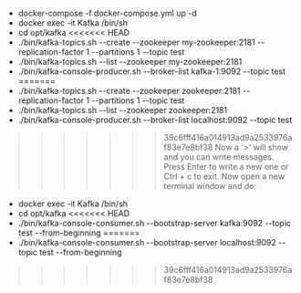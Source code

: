 - docker-compose -f docker-compose.yml up -d
- docker exec -it Kafka /bin/sh
- cd opt/kafka
<<<<<<< HEAD
- ./bin/kafka-topics.sh --create --zookeeper my-zookeeper:2181 --replication-factor 1 --partitions 1 --topic test
- ./bin/kafka-topics.sh --list --zookeeper my-zookeeper:2181
- ./bin/kafka-console-producer.sh --broker-list kafka-1:9092 --topic test
=======
- ./bin/kafka-topics.sh --create --zookeeper zookeeper:2181 --replication-factor 1 --partitions 1 --topic test
- ./bin/kafka-topics.sh --list --zookeeper zookeeper:2181
- ./bin/kafka-console-producer.sh --broker-list localhost:9092 --topic test
>>>>>>> 39c6fff416a014913ad9a2533976af83e7e8bf38
Now a '>' will show and you can write messages. Press Enter to write a new one or Ctrl + c to exit.
Now open a new terminal window and do:
- docker exec -it Kafka /bin/sh
- cd opt/kafka
<<<<<<< HEAD
- ./bin/kafka-console-consumer.sh --bootstrap-server kafka:9092 --topic test --from-beginning
=======
- ./bin/kafka-console-consumer.sh --bootstrap-server localhost:9092 --topic test --from-beginning
>>>>>>> 39c6fff416a014913ad9a2533976af83e7e8bf38
